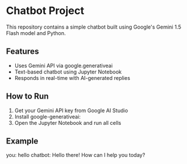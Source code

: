 # Chatbot Project

This repository contains a simple chatbot built using Google's Gemini 1.5 Flash model and Python.

## Features
- Uses Gemini API via google.generativeai
- Text-based chatbot using Jupyter Notebook
- Responds in real-time with AI-generated replies

## How to Run
1. Get your Gemini API key from Google AI Studio
2. Install google-generativeai:
3. Open the Jupyter Notebook and run all cells

## Example
you: hello
chatbot: Hello there! How can I help you today?

